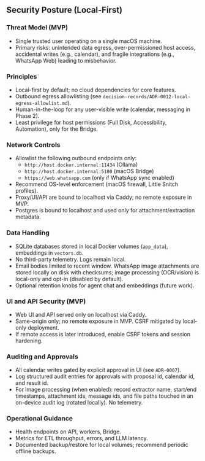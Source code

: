 ## Security Posture (Local-First)

### Threat Model (MVP)
- Single trusted user operating on a single macOS machine.
- Primary risks: unintended data egress, over-permissioned host access, accidental writes (e.g., calendar), and fragile integrations (e.g., WhatsApp Web) leading to misbehavior.

### Principles
- Local-first by default; no cloud dependencies for core features.
- Outbound egress allowlisting (see `decision-records/ADR-0012-local-egress-allowlist.md`).
- Human-in-the-loop for any user-visible write (calendar, messaging in Phase 2).
- Least privilege for host permissions (Full Disk, Accessibility, Automation), only for the Bridge.

### Network Controls
- Allowlist the following outbound endpoints only:
  - `http://host.docker.internal:11434` (Ollama)
  - `http://host.docker.internal:5100` (macOS Bridge)
  - `https://web.whatsapp.com` (only if WhatsApp sync enabled)
- Recommend OS-level enforcement (macOS firewall, Little Snitch profiles).
 - Proxy/UI/API are bound to localhost via Caddy; no remote exposure in MVP.
 - Postgres is bound to localhost and used only for attachment/extraction metadata.

### Data Handling
- SQLite databases stored in local Docker volumes (`app_data`), embeddings in `vectors.db`.
- No third-party telemetry. Logs remain local.
- Email bodies limited to recent window. WhatsApp image attachments are stored locally on disk with checksums; image processing (OCR/vision) is local-only and opt-in (disabled by default).
- Optional retention knobs for agent chat and embeddings (future work).

### UI and API Security (MVP)
- Web UI and API served only on localhost via Caddy.
- Same-origin only; no remote exposure in MVP. CSRF mitigated by local-only deployment.
- If remote access is later introduced, enable CSRF tokens and session hardening.

### Auditing and Approvals
- All calendar writes gated by explicit approval in UI (see `ADR-0007`).
- Log structured audit entries for approvals with proposal id, calendar id, and result id.
 - For image processing (when enabled): record extractor name, start/end timestamps, attachment ids, message ids, and file paths touched in an on-device audit log (rotated locally). No telemetry.

### Operational Guidance
- Health endpoints on API, workers, Bridge.
- Metrics for ETL throughput, errors, and LLM latency.
- Documented backup/restore for local volumes; recommend periodic offline backups.


